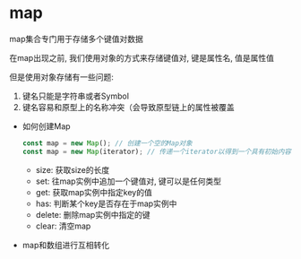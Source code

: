 # map

map集合专门用于存储多个键值对数据

在map出现之前, 我们使用对象的方式来存储键值对, 键是属性名, 值是属性值

但是使用对象存储有一些问题:

1. 键名只能是字符串或者Symbol
2. 键名容易和原型上的名称冲突（会导致原型链上的属性被覆盖

- 如何创建Map
    ```js
    const map = new Map(); // 创建一个空的Map对象
    const map = new Map(iterator); // 传递一个iterator以得到一个具有初始内容的Map, 但是这个iterator的每一项必须是一个对象, 最好是一个数组, 该对象的第一次迭代得到的东西就是key, 第二次迭代得到的东西就是value
    ```

    - size: 获取size的长度
    - set: 往map实例中追加一个键值对, 键可以是任何类型
    - get: 获取map实例中指定key的值
    - has: 判断某个key是否存在于map实例中
    - delete: 删除map实例中指定的键
    - clear: 清空map

- map和数组进行互相转化
